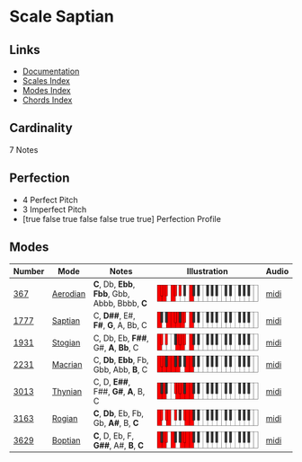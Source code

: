 # Scale Saptian

## Links

- [Documentation](index.md)
- [Scales Index](Scales.md)
- [Modes Index](Modes.md)
- [Chords Index](Chords.md)

## Cardinality

7 Notes

## Perfection

- 4 Perfect Pitch
- 3 Imperfect Pitch
- [true false true false false true true] Perfection Profile

## Modes

| Number | Mode | Notes | Illustration | Audio |
|--------|------|-------|--------------|-------|
| [367](https://ianring.com/musictheory/scales/367) | [Aerodian](ModeAerodian.md) | **C**, Db, **Ebb**, **Fbb**, Gbb, Abbb, Bbbb, **C** | ![CNaturalAerodian](ModeCNaturalAerodian.png) | [midi](https://github.com/edipermadi/music/blob/main/docs/ModeCNaturalAerodian.mid?raw=true) | 
| [1777](https://ianring.com/musictheory/scales/1777) | [Saptian](ModeSaptian.md) | C, **D##**, E#, **F#**, **G**, A, Bb, C | ![CNaturalSaptian](ModeCNaturalSaptian.png) | [midi](https://github.com/edipermadi/music/blob/main/docs/ModeCNaturalSaptian.mid?raw=true) | 
| [1931](https://ianring.com/musictheory/scales/1931) | [Stogian](ModeStogian.md) | C, Db, Eb, **F##**, G#, **A**, **Bb**, C | ![CNaturalStogian](ModeCNaturalStogian.png) | [midi](https://github.com/edipermadi/music/blob/main/docs/ModeCNaturalStogian.mid?raw=true) | 
| [2231](https://ianring.com/musictheory/scales/2231) | [Macrian](ModeMacrian.md) | C, **Db**, **Ebb**, Fb, Gbb, Abb, **B**, C | ![CNaturalMacrian](ModeCNaturalMacrian.png) | [midi](https://github.com/edipermadi/music/blob/main/docs/ModeCNaturalMacrian.mid?raw=true) | 
| [3013](https://ianring.com/musictheory/scales/3013) | [Thynian](ModeThynian.md) | C, D, **E##**, F##, **G#**, **A**, B, C | ![CNaturalThynian](ModeCNaturalThynian.png) | [midi](https://github.com/edipermadi/music/blob/main/docs/ModeCNaturalThynian.mid?raw=true) | 
| [3163](https://ianring.com/musictheory/scales/3163) | [Rogian](ModeRogian.md) | **C**, **Db**, Eb, Fb, Gb, **A#**, B, **C** | ![CNaturalRogian](ModeCNaturalRogian.png) | [midi](https://github.com/edipermadi/music/blob/main/docs/ModeCNaturalRogian.mid?raw=true) | 
| [3629](https://ianring.com/musictheory/scales/3629) | [Boptian](ModeBoptian.md) | **C**, D, Eb, F, **G##**, A#, **B**, **C** | ![CNaturalBoptian](ModeCNaturalBoptian.png) | [midi](https://github.com/edipermadi/music/blob/main/docs/ModeCNaturalBoptian.mid?raw=true) | 
